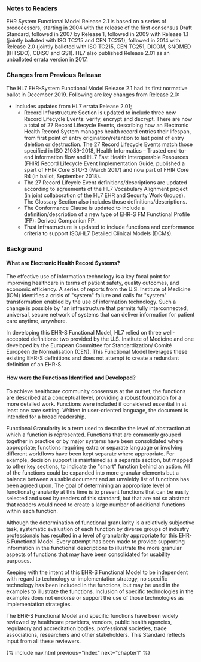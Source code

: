 ### Notes to Readers

EHR System Functional Model Release 2.1 is based on a series of predecessors, starting in 2004 with the
release of the first consensus Draft Standard, followed in 2007 by Release 1, followed in 2009 with Release 1.1
(jointly balloted with ISO TC215 and CEN TC251), followed in 2014 with Release 2.0 (jointly balloted with ISO
TC215, CEN TC251, DICOM, SNOMED (IHTSDO), CDISC and GS1). HL7 also published Release 2.01 as an
unballoted errata version in 2017.

### Changes from Previous Release

The HL7 EHR-System Functional Model Release 2.1 had its first normative ballot in December 2019. Following
are key changes from Release 2.0:

* Includes updates from HL7 errata Release 2.01;
    * Record Infrastructure Section is updated to include three new Record Lifecycle Events: verify, encrypt and decrypt. There are now a total of 27 Record Lifecycle Events, describing how an Electronic Health Record System manages health record entries their lifespan, from first point of entry origination/retention to last point of entry deletion or destruction. The 27 Record Lifecycle Events match those specified in ISO 21089-2018, Health Informatics – Trusted end-to-end information flow and HL7 Fast Health Interoperable Resources (FHIR) Record Lifecycle Event Implementation Guide, published a spart of FHIR Core STU-3 (March 2017) and now part of FHIR Core R4 (in ballot, September 2018).
    * The 27 Record Lifeycle Event definitions/descriptions are updated according to agreements of the HL7 Vocabulary Alignment project (in joint collaboration of the HL7 EHR and Security Work Groups). The Glossary Section also includes those definitions/descriptions.
    * The Conformance Clause is updated to include a definition/description of a new type of EHR-S FM Functional Profile (FP): Derived Companion FP.
    * Trust Infrastructure is updated to include functions and conformance criteria to support ISO/HL7 Detailed Clinical Models (DCMs).

### Background

#### What are Electronic Health Record Systems?

The effective use of information technology is a key focal point for improving healthcare in terms of patient safety,
quality outcomes, and economic efficiency. A series of reports from the U.S. Institute of Medicine (IOM)
identifies a crisis of "system" failure and calls for "system" transformation enabled by the use of information
technology. Such a change is possible by "an infrastructure that permits fully interconnected, universal, secure
network of systems that can deliver information for patient care anytime, anywhere.

In developing this EHR-S Functional Model, HL7 relied on three well-accepted definitions: two provided by the
U.S. Institute of Medicine and one developed by the European Committee for Standardization/ Comité Européen
de Normalisation (CEN). This Functional Model leverages these existing EHR-S definitions and does not
attempt to create a redundant definition of an EHR-S.

#### How were the Functions Identified and Developed?

To achieve healthcare community consensus at the outset, the functions are described at a conceptual level,
providing a robust foundation for a more detailed work. Functions were included if considered essential in at
least one care setting. Written in user-oriented language, the document is intended for a broad readership.

Functional Granularity is a term used to describe the level of abstraction at which a function is represented.
Functions that are commonly grouped together in practice or by major systems have been consolidated where
appropriate; functions requiring extra or separate language or involving different workflows have been kept
separate where appropriate. For example, decision support is maintained as a separate section, but mapped to
other key sections, to indicate the "smart" function behind an action. All of the functions could be expanded into
more granular elements but a balance between a usable document and an unwieldy list of functions has been
agreed upon. The goal of determining an appropriate level of functional granularity at this time is to present
functions that can be easily selected and used by readers of this standard, but that are not so abstract that
readers would need to create a large number of additional functions within each function.

Although the determination of functional granularity is a relatively subjective task, systematic evaluation of each
function by diverse groups of industry professionals has resulted in a level of granularity appropriate for this
EHR-S Functional Model. Every attempt has been made to provide supporting information in the functional
descriptions to illustrate the more granular aspects of functions that may have been consolidated for usability
purposes.

Keeping with the intent of this EHR-S Functional Model to be independent with regard to technology or
implementation strategy, no specific technology has been included in the functions, but may be used in the
examples to illustrate the functions. Inclusion of specific technologies in the examples does not endorse or
support the use of those technologies as implementation strategies.

The EHR-S Functional Model and specific functions have been widely reviewed by healthcare providers,
vendors, public health agencies, regulatory and accreditation bodies, professional societies, trade associations,
researchers and other stakeholders. This Standard reflects input from all these reviewers.

{% include nav.html previous="index" next="chapter1" %}